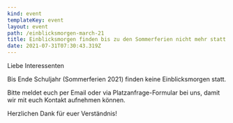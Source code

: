 ```yaml
---
kind: event
templateKey: event
layout: event
path: /einblicksmorgen-march-21
title: Einblicksmorgen finden bis zu den Sommerferien nicht mehr statt
date: 2021-07-31T07:30:43.319Z
---
```

Liebe Interessenten

Bis Ende Schuljahr (Sommerferien 2021) finden keine Einblicksmorgen statt.

Bitte meldet euch per Email oder via Platzanfrage-Formular bei uns, damit wir mit euch Kontakt aufnehmen können.

Herzlichen Dank für euer Verständnis!